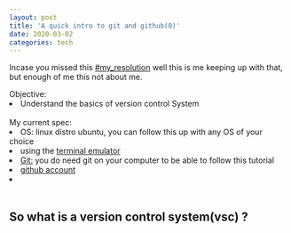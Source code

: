 ```yaml
---
layout: post
title: 'A quick intro to git and github(0)'
date: 2020-03-02
categories: tech
---
```


Incase you missed this [#my_resolution](https://daveads.github.io/2020/01/17/indentation-in-python.html) well this is me keeping up with that, but enough of me this not about me.


<div>
     Objective:
<li>Understand the basics of version control System</li>
</div><br>

<div>
     My current spec:
	<li>OS: linux distro ubuntu, you can follow this up with any OS of your choice</li>
	<li>using the <a href="">terminal emulator</a></li>
	<li><a href="https://git-scm.com/">Git:</a> you do need git on your computer to be able to follow this tutorial</li>
	<li><a href="https://github.com/">github account</a><li> 
</div><br>


## So what is a version control system(vsc) ?



